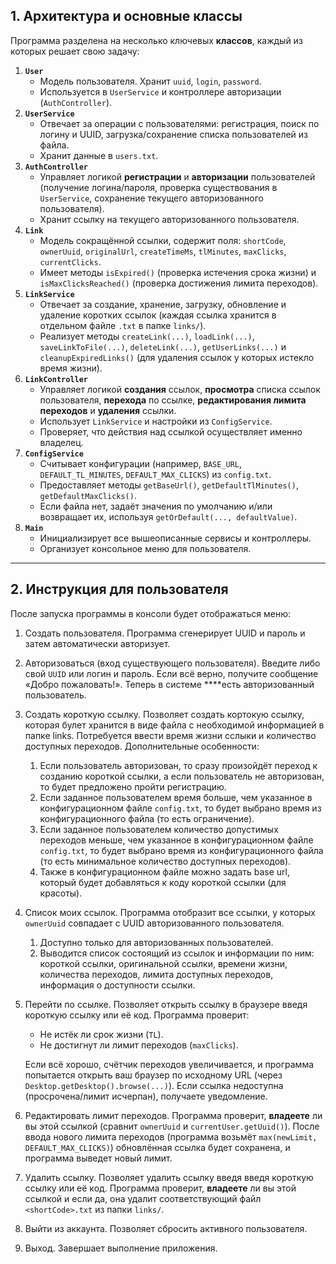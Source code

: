 ## 1. Архитектура и основные классы

Программа разделена на несколько ключевых **классов**, каждый из которых решает свою задачу:

1. **`User`**
    - Модель пользователя. Хранит `uuid`, `login`, `password`.
    - Используется в `UserService` и контроллере авторизации (`AuthController`).
2. **`UserService`**
    - Отвечает за операции с пользователями: регистрация, поиск по логину и UUID, загрузка/сохранение списка пользователей из файла.
    - Хранит данные в `users.txt`.
3. **`AuthController`**
    - Управляет логикой **регистрации** и **авторизации** пользователей (получение логина/пароля, проверка существования в `UserService`, сохранение текущего авторизованного пользователя).
    - Хранит ссылку на текущего авторизованного пользователя.
4. **`Link`**
    - Модель сокращённой ссылки, содержит поля: `shortCode`, `ownerUuid`, `originalUrl`, `createTimeMs`, `tlMinutes`, `maxClicks`, `currentClicks`.
    - Имеет методы `isExpired()` (проверка истечения срока жизни) и `isMaxClicksReached()` (проверка достижения лимита переходов).
5. **`LinkService`**
    - Отвечает за создание, хранение, загрузку, обновление и удаление коротких ссылок (каждая ссылка хранится в отдельном файле `.txt` в папке `links/`).
    - Реализует методы `createLink(...)`, `loadLink(...)`, `saveLinkToFile(...)`, `deleteLink(...)`, `getUserLinks(...)` и `cleanupExpiredLinks()` (для удаления ссылок у которых истекло время жизни).
6. **`LinkController`**
    - Управляет логикой **создания** ссылок, **просмотра** списка ссылок пользователя, **перехода** по ссылке, **редактирования лимита переходов** и **удаления** ссылки.
    - Использует `LinkService` и настройки из `ConfigService`.
    - Проверяет, что действия над ссылкой осуществляет именно владелец.
7. **`ConfigService`**
    - Считывает конфигурации (например, `BASE_URL`, `DEFAULT_TL_MINUTES`, `DEFAULT_MAX_CLICKS`) из `config.txt`.
    - Предоставляет методы `getBaseUrl()`, `getDefaultTlMinutes()`, `getDefaultMaxClicks()`.
    - Если файла нет, задаёт значения по умолчанию и/или возвращает их, используя `getOrDefault(..., defaultValue)`.
8. **`Main`**
    - Инициализирует все вышеописанные сервисы и контроллеры.
    - Организует консольное меню для пользователя.

---

## 2. Инструкция для пользователя

После запуска программы в консоли будет отображаться меню:

1. Создать пользователя.
Программа сгенерирует UUID и пароль и затем автоматически авторизует.
2. Авторизоваться (вход существующего пользователя).
Введите либо свой `UUID` или логин и пароль. Если всё верно, получите сообщение «Добро пожаловать!». Теперь в системе ****есть авторизованный пользователь.
3. Создать короткую ссылку.
Позволяет создать кортокую ссылку, которая булет хранится в виде файла с необходимой информацией в папке links. Потребуется ввести время жизни сслыки и количество доступных переходов. Дополнительные особенности:
    1. Если пользователь авторизован, то сразу произойдёт переход к созданию короткой ссылки, а если пользователь не авторизован, то будет предложено пройти регистрацию.
    2. Если заданное пользователем время больше, чем указанное в конфигурационном файле `config.txt`, то будет выбрано время из конфигурационного файла (то есть ограничение).
    3. Если заданное пользователем количество допустимых переходов меньше, чем указанное в конфигурационном файле `config.txt`, то будет выбрано время из конфигурационного файла (то есть минимальное количество доступных переходов).
    4. Также в конфигурационном файле можно задать base url, который будет добавляться к коду короткой ссылки (для красоты).
4. Список моих ссылок.
Программа отобразит все ссылки, у которых `ownerUuid` совпадает с UUID авторизованного пользователя.
    1. Доступно только для авторизованных пользователей. 
    2. Выводится список состоящий из ссылок и информации по ним: короткой ссылки, оригинальной ссылки, времени жизни, количества переходов, лимита доступных переходов, информация о доступности ссылки.
5. Перейти по ссылке.
Позволяет открыть ссылку в браузере введя короткую ссылку или её код. Программа проверит:
    - Не истёк ли срок жизни (`TL`).
    - Не достигнут ли лимит переходов (`maxClicks`).
    
    Если всё хорошо, счётчик переходов увеличивается, и программа попытается открыть ваш браузер по исходному URL (через `Desktop.getDesktop().browse(...)`). Если ссылка недоступна (просрочена/лимит исчерпан), получаете уведомление.
    
6. Редактировать лимит переходов.
Программа проверит, **владеете** ли вы этой ссылкой (сравнит `ownerUuid` и `currentUser.getUuid()`). После ввода нового лимита переходов (программа возьмёт `max(newLimit, DEFAULT_MAX_CLICKS)`) обновлённая ссылка будет сохранена, и программа выведет новый лимит.
7. Удалить ссылку.
Позволяет удалить ссылку введя введя короткую ссылку или её код. Программа проверит, **владеете** ли вы этой ссылкой и если да, она удалит соответствующий файл `<shortCode>.txt` из папки `links/`.
8. Выйти из аккаунта.
Позволяет сбросить активного пользователя.
9. Выход.
Завершает выполнение приложения.
